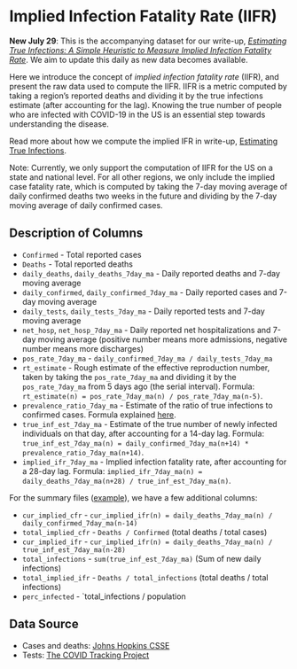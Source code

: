 # Implied Infection Fatality Rate (IIFR)

**New July 29**: This is the accompanying dataset for our write-up, *[Estimating True Infections: A Simple Heuristic to Measure Implied Infection Fatality Rate](https://covid19-projections.com/estimating-true-infections/)*. We aim to update this daily as new data becomes available.

Here we introduce the concept of *implied infection fatality rate* (IIFR), and present the raw data used to compute the IIFR. IIFR is a metric computed by taking a region’s reported deaths and dividing it by the true infections estimate (after accounting for the lag). Knowing the true number of people who are infected with COVID-19 in the US is an essential step towards understanding the disease.

Read more about how we compute the implied IFR in write-up, [Estimating True Infections](https://covid19-projections.com/estimating-true-infections/).

Note: Currently, we only support the computation of IIFR for the US on a state and national level. For all other regions, we only include the implied case fatality rate, which is computed by taking the 7-day moving average of daily confirmed deaths two weeks in the future and dividing by the 7-day moving average of daily confirmed cases.

## Description of Columns
* `Confirmed` - Total reported cases
* `Deaths` - Total reported deaths
* `daily_deaths`, `daily_deaths_7day_ma` - Daily reported deaths and 7-day moving average
* `daily_confirmed`, `daily_confirmed_7day_ma` - Daily reported cases and 7-day moving average
* `daily_tests`, `daily_tests_7day_ma` - Daily reported tests and 7-day moving average
* `net_hosp`, `net_hosp_7day_ma` - Daily reported net hospitalizations and 7-day moving average (positive number means more admissions, negative number means more discharges)
* `pos_rate_7day_ma` - `daily_confirmed_7day_ma / daily_tests_7day_ma`
* `rt_estimate` - Rough estimate of the effective reproduction number, taken by taking the `pos_rate_7day_ma` and dividing it by the `pos_rate_7day_ma` from 5 days ago (the serial interval). Formula: `rt_estimate(n) = pos_rate_7day_ma(n) / pos_rate_7day_ma(n-5)`.
* `prevalence_ratio_7day_ma` - Estimate of the ratio of true infections to confirmed cases. Formula explained [here](https://covid19-projections.com/estimating-true-infections/#prevalence-ratio).
* `true_inf_est_7day_ma` - Estimate of the true number of newly infected individuals on that day, after accounting for a 14-day lag. Formula: `true_inf_est_7day_ma(n) = daily_confirmed_7day_ma(n+14) * prevalence_ratio_7day_ma(n+14)`.
* `implied_ifr_7day_ma` - Implied infection fatality rate, after accounting for a 28-day lag. Formula: `implied_ifr_7day_ma(n) = daily_deaths_7day_ma(n+28) / true_inf_est_7day_ma(n)`.

For the summary files ([example](https://github.com/youyanggu/covid19_projections/blob/master/implied_ifr/0_IIFR_Summary.csv)), we have a few additional columns:

* `cur_implied_cfr` - `cur_implied_ifr(n) = daily_deaths_7day_ma(n) / daily_confirmed_7day_ma(n-14)`
* `total_implied_cfr` - `Deaths / Confirmed` (total deaths / total cases)
* `cur_implied_ifr` - `cur_implied_ifr(n) = daily_deaths_7day_ma(n) / true_inf_est_7day_ma(n-28)`
* `total_infections` - `sum(true_inf_est_7day_ma)` (Sum of new daily infections)
* `total_implied_ifr` - `Deaths / total_infections` (total deaths / total infections)
* `perc_infected` - `total_infections / population

## Data Source

- Cases and deaths: [Johns Hopkins CSSE](https://github.com/CSSEGISandData/COVID-19/tree/master/csse_covid_19_data/csse_covid_19_time_series)
- Tests: [The COVID Tracking Project](https://covidtracking.com/)
